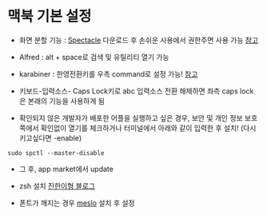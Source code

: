 # 맥북 기본 설정

- 화면 분할 기능 : [Spectacle](https://www.spectacleapp.com/) 다운로드 후 손쉬운 사용에서 권한주면 사용 가능 [참고](http://macnews.tistory.com/3198)
- Alfred : alt + space로 검색 및 유틸리티 열기 가능
- karabiner : 한영전환키를 우측 command로 설정 가능! [참고](http://macnews.tistory.com/5043)
- 키보드-입력소스- Caps Lock키로 abc 입력소스 전환 해제하면 좌측 caps lock은 본래의 기능을 사용하게 됨

- 확인되지 않은 개발자가 배포한 어플을 실행하고 싶은 경우, 보안 및 개인 정보 보호쪽에서 확인없이 열기를 체크하거나 터미널에서 아래와 같이 입력한 후 설치! (다시 키고싶다면 -enable)
~~~
sudo spctl --master-disable
~~~
- 그 후, app market에서 update

- zsh 설치 [진한이형 블로그](http://hjh5488.tistory.com/2)
- 폰트가 깨지는 경우 [meslo](https://github.com/powerline/fonts/blob/master/Meslo/Meslo%20LG%20M%20DZ%20Regular%20for%20Powerline.otf) 설치 후 설정
